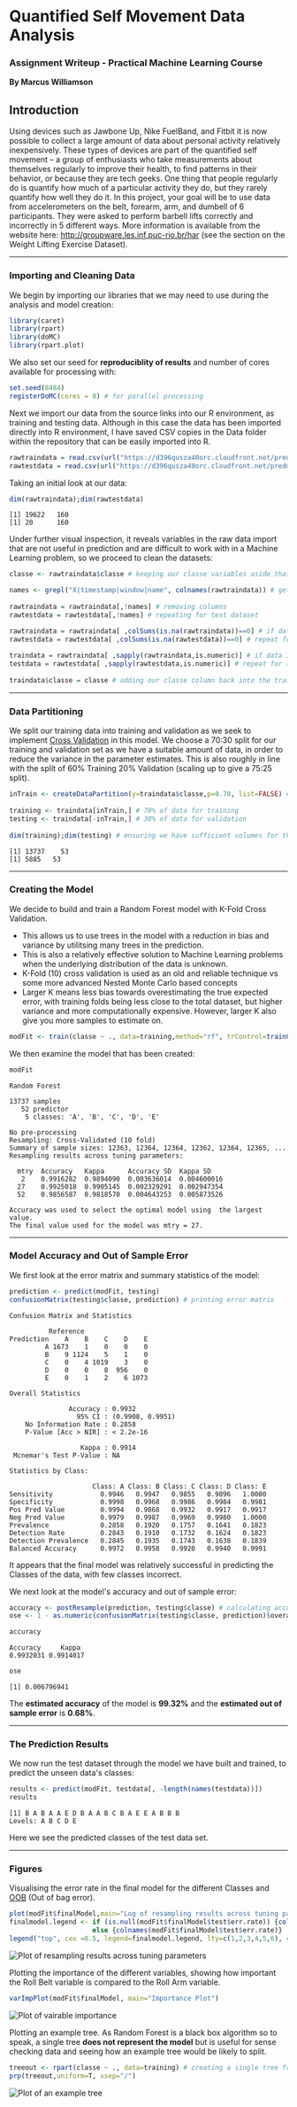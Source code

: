 # Quantified Self Movement Data Analysis
### Assignment Writeup - Practical Machine Learning Course

__By Marcus Williamson__

## Introduction

Using devices such as Jawbone Up, Nike FuelBand, and Fitbit it is now possible to collect a large amount of data about personal activity relatively inexpensively. These types of devices are part of the quantified self movement – a group of enthusiasts who take measurements about themselves regularly to improve their health, to find patterns in their behavior, or because they are tech geeks. One thing that people regularly do is quantify how much of a particular activity they do, but they rarely quantify how well they do it. In this project, your goal will be to use data from accelerometers on the belt, forearm, arm, and dumbell of 6 participants. They were asked to perform barbell lifts correctly and incorrectly in 5 different ways. More information is available from the website here: http://groupware.les.inf.puc-rio.br/har (see the section on the Weight Lifting Exercise Dataset). 

---

### Importing and Cleaning Data

We begin by importing our libraries that we may need to use during the analysis and model creation:
```r
library(caret)
library(rpart)
library(doMC)
library(rpart.plot)
```
We also set our seed for **reproduciblity of results** and number of cores available for processing with: 
```r
set.seed(8484) 
registerDoMC(cores = 8) # for parallel processing
```

Next we import our data from the source links into our R environment, as training and testing data. Although in this case the data has been imported directly into R environment, I have saved CSV copies in the Data folder within the repository that can be easily imported into R.
```r
rawtraindata = read.csv(url("https://d396qusza40orc.cloudfront.net/predmachlearn/pml-training.csv"))
rawtestdata = read.csv(url("https://d396qusza40orc.cloudfront.net/predmachlearn/pml-testing.csv"))
```

Taking an initial look at our data:
```r
dim(rawtraindata);dim(rawtestdata)
```
```
[1] 19622   160
[1] 20      160
```
Under further visual inspection, it reveals variables in the raw data import that are not useful in prediction and are difficult to work with in a Machine Learning problem, so we proceed to clean the datasets:
```r
classe <- rawtraindata$classe # keeping our classe variables aside that we will need to fit a model for

names <- grepl("X|timestamp|window|name", colnames(rawtraindata)) # getting all non predictive variables column names
 
rawtraindata = rawtraindata[,!names] # removing columns
rawtestdata = rawtestdata[,!names] # repeating for test dataset

rawtraindata = rawtraindata[ ,colSums(is.na(rawtraindata))==0] # if data is "NA" remove columnn
rawtestdata = rawtestdata[ ,colSums(is.na(rawtestdata))==0] # repeat for test dataset
 
traindata = rawtraindata[ ,sapply(rawtraindata,is.numeric)] # if data is non existent or non numeric remove column
testdata = rawtestdata[ ,sapply(rawtestdata,is.numeric)] # repeat for test dataset
 
traindata$classe = classe # adding our classe column back into the training dataset
```

---

### Data Partitioning 

We split our training data into training and validation as we seek to implement [Cross Validation]( https://en.wikipedia.org/wiki/Cross-validation_(statistics) ) in this model. We choose a 70:30 split for our training and validation set as we have a suitable amount of data, in order to reduce the variance in the parameter estimates. This is also roughly in line with the split of 60% Training 20% Validation (scaling up to give a 75:25 split).
```r
inTrain <- createDataPartition(y=traindata$classe,p=0.70, list=FALSE) # using a 70:30 split
 
training <- traindata[inTrain,] # 70% of data for training
testing <- traindata[-inTrain,] # 30% of data for validation
 
dim(training);dim(testing) # ensuring we have sufficient volumes for this 70:30 split
```
```
[1] 13737    53
[1] 5885   53
````

---

### Creating the Model

We decide to build and train a Random Forest model with K-Fold Cross Validation.

* This allows us to use trees in the model with a reduction in bias and variance by utilitsing many trees in the prediction. 
* This is also a relatively effective solution to Machine Learning problems when the underlying distribution of the data is unknown. 
* K-Fold (10) cross validation is used as an old and reliable technique vs some more advanced Nested Monte Carlo based concepts 
* Larger K means less bias towards overestimating the true expected error, with training folds being less close to the total dataset, but higher variance and more computationally expensive. However, larger K also give you more samples to estimate on.

```r
modFit <- train(classe ~ ., data=training,method="rf", trControl=trainControl(method="cv", number=10), verbose=FALSE, ntree=300, allowParallel=TRUE)
```

We then examine the model that has been created:
```r
modFit 
```
```
Random Forest 

13737 samples
   52 predictor
    5 classes: 'A', 'B', 'C', 'D', 'E' 

No pre-processing
Resampling: Cross-Validated (10 fold) 
Summary of sample sizes: 12363, 12364, 12364, 12362, 12364, 12365, ... 
Resampling results across tuning parameters:

  mtry  Accuracy   Kappa      Accuracy SD  Kappa SD   
   2    0.9916282  0.9894090  0.003636014  0.004600016
  27    0.9925018  0.9905145  0.002329291  0.002947354
  52    0.9856587  0.9818570  0.004643253  0.005873526

Accuracy was used to select the optimal model using  the largest value.
The final value used for the model was mtry = 27. 
````

---

### Model Accuracy and Out of Sample Error

We first look at the error matrix and summary statistics of the model:
```r
prediction <- predict(modFit, testing)
confusionMatrix(testing$classe, prediction) # printing error matrix
```
```
Confusion Matrix and Statistics

          Reference
Prediction    A    B    C    D    E
         A 1673    1    0    0    0
         B    9 1124    5    1    0
         C    0    4 1019    3    0
         D    0    0    8  956    0
         E    0    1    2    6 1073

Overall Statistics
                                          
               Accuracy : 0.9932          
                 95% CI : (0.9908, 0.9951)
    No Information Rate : 0.2858          
    P-Value [Acc > NIR] : < 2.2e-16       
                                          
                  Kappa : 0.9914          
 Mcnemar's Test P-Value : NA              

Statistics by Class:

                     Class: A Class: B Class: C Class: D Class: E
Sensitivity            0.9946   0.9947   0.9855   0.9896   1.0000
Specificity            0.9998   0.9968   0.9986   0.9984   0.9981
Pos Pred Value         0.9994   0.9868   0.9932   0.9917   0.9917
Neg Pred Value         0.9979   0.9987   0.9969   0.9980   1.0000
Prevalence             0.2858   0.1920   0.1757   0.1641   0.1823
Detection Rate         0.2843   0.1910   0.1732   0.1624   0.1823
Detection Prevalence   0.2845   0.1935   0.1743   0.1638   0.1839
Balanced Accuracy      0.9972   0.9958   0.9920   0.9940   0.9991
````
It appears that the final model was relatively successful in predicting the Classes of the data, with few classes incorrect.


We next look at the model's accuracy and out of sample error:
```r
accuracy <- postResample(prediction, testing$classe) # calculating accuracy
ose <- 1 - as.numeric(confusionMatrix(testing$classe, prediction)$overall[1]) # calculating out of sample error
``` 
```r
accuracy
```
```
Accuracy     Kappa 
0.9932031 0.9914017 
```

```r
ose 
```
```
[1] 0.006796941
````
The **estimated accuracy** of the model is **99.32%** and the **estimated out of sample error** is **0.68%**.

---

### The Prediction Results

We now run the test dataset through the model we have built and trained, to predict the unseen data's classes:
```r
results <- predict(modFit, testdata[, -length(names(testdata))])
results
```
```
[1] B A B A A E D B A A B C B A E E A B B B
Levels: A B C D E
```
Here we see the predicted classes of the test data set.

---

### Figures

Visualising the error rate in the final model for the different Classes and [OOB](http://stackoverflow.com/questions/18541923/what-is-out-of-bag-error-in-random-forests) (Out of bag error).
```r
plot(modFit$finalModel,main="Log of resampling results across tuning parameters", log="y")
finalmodel.legend <- if (is.null(modFit$finalModel$test$err.rate)) {colnames(modFit$finalModel$err.rate)} 
                     else {colnames(modFit$finalModel$test$err.rate)}
legend("top", cex =0.5, legend=finalmodel.legend, lty=c(1,2,3,4,5,6), col=c(1,2,3,4,5,6), horiz=T) 
```
![Plot of resampling results across tuning parameters](Figures/chart_1.png)

Plotting the importance of the different variables, showing how important the Roll Belt variable is compared to the Roll Arm variable.
```r
varImpPlot(modFit$finalModel, main="Importance Plot")
```
![Plot of vairable importance](Figures/chart_2.png)

Plotting an example tree. As Random Forest is a black box algorithm so to speak, a single tree **does not represent the model** but is useful for sense checking data and seeing how an example tree would be likely to split.
```r
treeout <- rpart(classe ~ ., data=training) # creating a single tree from the training data
prp(treeout,uniform=T, xsep="/") 
```
![Plot of an example tree](Figures/chart_3.png)
